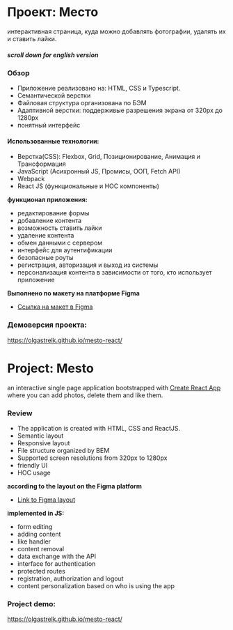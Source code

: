 # Проект: Место
 интерактивная страница, куда можно добавлять фотографии, удалять их и ставить лайки.
##### scroll down for english version
### Обзор

* Приложение реализовано на: HTML, CSS и Typescript.
* Семантической верстки
* Файловая структура организована по БЭМ
* Адаптивной верстки: поддерживые разрешения экрана от 320px до 1280px
* понятный интерфейс

#### Использованные технологии:
* Верстка(CSS): Flexbox, Grid, Позиционирование, Анимация и Трансформация
* JavaScript (Асихронный JS, Промисы, ООП, Fetch API)
* Webpack
* React JS (функциональные и HOC компоненты)

**функционал приложения:**
* редактирование формы
* добавление контента
* возможность ставить лайки 
* удаление контента
* обмен данными с сервером
* интерфейс для аутентификации
* безопасные роуты
* регистрация, авторизация и выход из системы
* персонализация контента в зависимости от того, кто использует приложение


**Выполнено по макету на платформе Figma**

* [Ссылка на макет в Figma](https://www.figma.com/file/2cn9N9jSkmxD84oJik7xL7/JavaScript.-Sprint-4?node-id=0%3A1)


### Демоверсия проекта:
https://olgastrelk.github.io/mesto-react/


# Project: Mesto
 an interactive single page application bootstrapped with [Create React App](https://github.com/facebook/create-react-app) where you can add photos, delete them and like them.

### Review

* The application is created with HTML, CSS and ReactJS.
* Semantic layout
* Responsive layout
* File structure organized by BEM
* Supported screen resolutions from 320px to 1280px
* friendly UI
* HOC usage

**according to the layout on the Figma platform**

* [Link to Figma layout](https://www.figma.com/file/2cn9N9jSkmxD84oJik7xL7/JavaScript.-Sprint-4?node-id=0%3A1)

**implemented in JS:**
* form editing
* adding content
* like handler
* content removal
* data exchange with the API
* interface for authentication
* protected routes
* registration, authorization and logout
* content personalization based on who is using the app

### Project demo:
https://olgastrelk.github.io/mesto-react/
